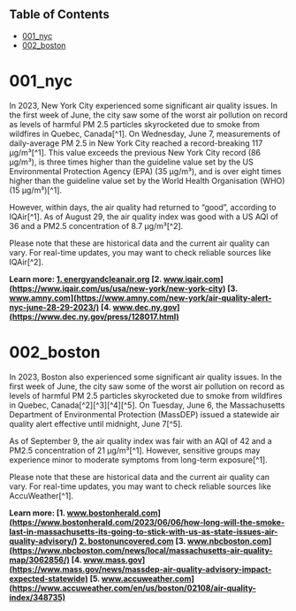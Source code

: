 ## Table of Contents  
  * [001_nyc](#001nyc)
  * [002_boston](#002boston)
  
# 001_nyc  
In 2023, New York City experienced some significant air quality issues. In the first week of June, the city saw some of the worst air pollution on record as levels of harmful PM 2.5 particles skyrocketed due to smoke from wildfires in Quebec, Canada[^1]. On Wednesday, June 7, measurements of daily-average PM 2.5 in New York City reached a record-breaking 117 µg/m³[^1]. This value exceeds the previous New York City record (86 µg/m³), is three times higher than the guideline value set by the US Environmental Protection Agency (EPA) (35 µg/m³), and is over eight times higher than the guideline value set by the World Health Organisation (WHO) (15 µg/m³)[^1].

However, within days, the air quality had returned to “good”, according to IQAir[^1]. As of August 29, the air quality index was good with a US AQI of 36 and a PM2.5 concentration of 8.7 µg/m³[^2].

Please note that these are historical data and the current air quality can vary. For real-time updates, you may want to check reliable sources like IQAir[^2].
  
**Learn more: [1. energyandcleanair.org](https://energyandcleanair.org/record-breaking-pm2-5-pollution-levels-in-nyc-in-early-june-2023-regular-occurrence-in-over-350-cities-worldwide/) [2. www.iqair.com](https://www.iqair.com/us/usa/new-york/new-york-city) [3. www.amny.com](https://www.amny.com/new-york/air-quality-alert-nyc-june-28-29-2023/) [4. www.dec.ny.gov](https://www.dec.ny.gov/press/128017.html)**  
  
# 002_boston  
In 2023, Boston also experienced some significant air quality issues. In the first week of June, the city saw some of the worst air pollution on record as levels of harmful PM 2.5 particles skyrocketed due to smoke from wildfires in Quebec, Canada[^2][^3][^4][^5]. On Tuesday, June 6, the Massachusetts Department of Environmental Protection (MassDEP) issued a statewide air quality alert effective until midnight, June 7[^5].

As of September 9, the air quality index was fair with an AQI of 42 and a PM2.5 concentration of 21 µg/m³[^1]. However, sensitive groups may experience minor to moderate symptoms from long-term exposure[^1].

Please note that these are historical data and the current air quality can vary. For real-time updates, you may want to check reliable sources like AccuWeather[^1].
  
**Learn more: [1. www.bostonherald.com](https://www.bostonherald.com/2023/06/06/how-long-will-the-smoke-last-in-massachusetts-its-going-to-stick-with-us-as-state-issues-air-quality-advisory/) [2. bostonuncovered.com](https://bostonuncovered.com/boston-air-quality/) [3. www.nbcboston.com](https://www.nbcboston.com/news/local/massachusetts-air-quality-map/3062856/) [4. www.mass.gov](https://www.mass.gov/news/massdep-air-quality-advisory-impact-expected-statewide) [5. www.accuweather.com](https://www.accuweather.com/en/us/boston/02108/air-quality-index/348735)**  
